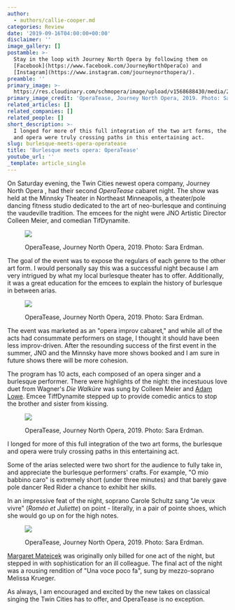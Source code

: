 ```yaml
---
author:
  - authors/callie-cooper.md
categories: Review
date: '2019-09-16T04:00:00+00:00'
disclaimer: ''
image_gallery: []
postamble: >-
  Stay in the loop with Journey North Opera by following them on
  [Facebook](https://www.facebook.com/JourneyNorthOperaCo) and
  [Instagram](https://www.instagram.com/journeynorthopera/).
preamble: ''
primary_image: >-
  https://res.cloudinary.com/schmopera/image/upload/v1568688430/media/2019/09/sqOperaTease_ahpnqn.jpg
primary_image_credit: 'OperaTease, Journey North Opera, 2019. Photo: Sara Erdman.'
related_articles: []
related_companies: []
related_people: []
short_description: >-
  I longed for more of this full integration of the two art forms, the burlesque
  and opera were truly crossing paths in this entertaining act. 
slug: burlesque-meets-opera-operatease
title: 'Burlesque meets opera: OperaTease'
youtube_url: ''
_template: article_single
---
```


On Saturday evening, the Twin Cities newest opera company, Journey North Opera , had their second _OperaTease_ cabaret night. The show was held at the Minnsky Theater in Northeast Minneapolis, a theater/pole dancing fitness studio dedicated to the art of neo-burlesque and continuing the vaudeville tradition. The emcees for the night were JNO Artistic Director Colleen Meier, and comedian TifDynamite.

<figure data-type="image">

![](https://res.cloudinary.com/schmopera/image/upload/v1568688494/media/2019/09/OperaTease119_bh7enf.jpg)

<figcaption>OperaTease, Journey North Opera, 2019. Photo: Sara Erdman.</figcaption>

</figure>

The goal of the event was to expose the regulars of each genre to the other art form. I would personally say this was a successful night because I am very intrigued by what my local burlesque theater has to offer. Additionally, it was a great education for the emcees to explain the history of burlesque in between arias.

<figure data-type="image">

![](https://res.cloudinary.com/schmopera/image/upload/v1568688564/media/2019/09/OperaTease120_d6wxfn.jpg)

<figcaption>OperaTease, Journey North Opera, 2019. Photo: Sara Erdman.</figcaption>

</figure>

The event was marketed as an "opera improv cabaret," and while all of the acts had consummate performers on stage, I thought it should have been less improv-driven. After the resounding success of the first event in the summer, JNO and the Minnsky have more shows booked and I am sure in future shows there will be more cohesion.

The program has 10 acts, each composed of an opera singer and a burlesque performer. There were highlights of the night: the incestuous love duet from Wagner's _Die Walküre_ was sung by Colleen Meier and [Adam Lowe](https://www.adamlowetenor.com/?fbclid=IwAR0FuhQKu32IN8EqgKQmaAFkCUfh_BYlsGLo02jroClKvP7CueVIner37x4). Emcee TiffDynamite stepped up to provide comedic antics to stop the brother and sister from kissing.

<figure data-type="image">

![](https://res.cloudinary.com/schmopera/image/upload/v1568688575/media/2019/09/OperaTease121_jsnzme.jpg)

<figcaption>OperaTease, Journey North Opera, 2019. Photo: Sara Erdman.</figcaption>

</figure>

I longed for more of this full integration of the two art forms, the burlesque and opera were truly crossing paths in this entertaining act.

Some of the arias selected were two short for the audience to fully take in, and appreciate the burlesque performers' crafts. For example, "O mio babbino caro" is extremely short (under three minutes) and that barely gave pole dancer Red Rider a chance to exhibit her skills.

In an impressive feat of the night, soprano Carole Schultz sang "Je veux vivre" (_Roméo et Juliette_) on point - literally, in a pair of pointe shoes, which she would go up on for the high notes.

<figure data-type="image">

![](https://res.cloudinary.com/schmopera/image/upload/v1568688593/media/2019/09/OperaTease122_sjopsu.jpg)

<figcaption>OperaTease, Journey North Opera, 2019. Photo: Sara Erdman.</figcaption>

</figure>

[Margaret Matejcek](https://www.margaretmatejcek.com/) was originally only billed for one act of the night, but stepped in with sophistication for an ill colleague. The final act of the night was a rousing rendition of "Una voce poco fa", sung by mezzo-soprano Melissa Krueger.

As always, I am encouraged and excited by the new takes on classical singing the Twin Cities has to offer, and OperaTease is no exception.
